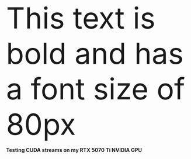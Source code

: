 <span style="font-size:80px;">This text is bold and has a font size of 80px</span>

**Testing CUDA streams on my RTX 5070 Ti NVIDIA GPU**
